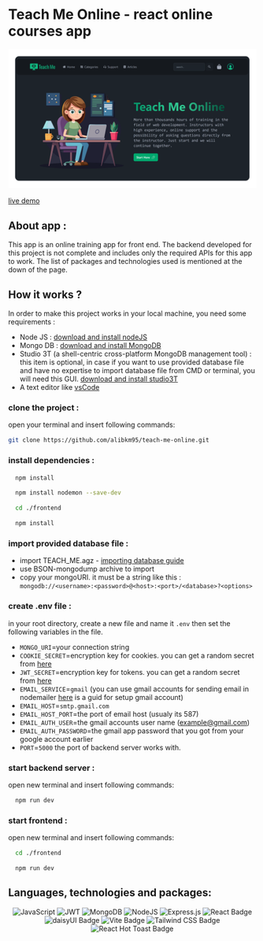 # Teach Me Online - react online courses app

![screenshot](https://raw.githubusercontent.com/alibkm95/teach-me-online/main/screenshot.png)

[live demo](https://teach-me-online.onrender.com)

## About app :
This app is an online training app for front end. The backend developed for this project is not complete and includes only the required APIs for this app to work. The list of packages and technologies used is mentioned at the down of the page.

## How it works ?
In order to make this project works in your local machine, you need some requirements :

- Node JS : [download and install nodeJS](https://nodejs.org/en)
- Mongo DB : [download and install MongoDB](https://www.mongodb.com/docs/manual/installation/)
- Studio 3T (a shell-centric cross-platform MongoDB management tool) : this item is optional, in case if you want to use provided database file and have no expertise to import database file from CMD or terminal, you will need this GUI. [download and install studio3T](https://robomongo.org/)
- A text editor like [vsCode](https://code.visualstudio.com/)

### clone the project :
open your terminal and insert following commands:
```bash
git clone https://github.com/alibkm95/teach-me-online.git
```

### install dependencies :
```bash
  npm install
```
```bash
  npm install nodemon --save-dev
```
```bash
  cd ./frontend
```
```bash
  npm install
```

### import provided database file : 
- import TEACH_ME.agz - [importing database guide](https://studio3t.com/knowledge-base/articles/mongodb-import-json-csv-bson/)
- use BSON-mongodump archive to import
- copy your mongoURI. it must be a string like this : 
`mongodb://<username>:<password>@<host>:<port>/<database>?<options>`

### create .env file :
in your root directory, create a new file and name it `.env` then set the following variables in the file.

- `MONGO_URI`=your connection string
- `COOKIE_SECRET`=encryption key for cookies. you can get a random secret from [here](https://randomkeygen.com/)
- `JWT_SECRET`=encryption key for tokens. you can get a random secret from [here](https://randomkeygen.com/)
- `EMAIL_SERVICE`=`gmail` (you can use gmail accounts for sending email in nodemailer [here](https://medium.com/@y.mehnati_49486/how-to-send-an-email-from-your-gmail-account-with-nodemailer-837bf09a7628) is a guid for setup gmail account)
- `EMAIL_HOST`=`smtp.gmail.com`
- `EMAIL_HOST_PORT`=the port of email host (usualy its 587)
- `EMAIL_AUTH_USER`=the gmail accounts user name (example@gmail.com)
- `EMAIL_AUTH_PASSWORD`=the gmail app password that you got from your google account earlier
- `PORT`=`5000` the port of backend server works with.

### start backend server :
open new terminal and insert following commands:
```bash
  npm run dev
```

### start frontend :
open new terminal and insert following commands:
```bash
  cd ./frontend
```
```bash
  npm run dev
```

## Languages, technologies and packages:
<p align="center">
<img src="https://img.shields.io/badge/javascript-%23323330.svg?style=for-the-badge&logo=javascript&logoColor=%23F7DF1E" alt="JavaScript" />
<img src="https://img.shields.io/badge/JWT-black?style=for-the-badge&logo=JSON%20web%20tokens" alt="JWT" />
<img src="https://img.shields.io/badge/MongoDB-%234ea94b.svg?style=for-the-badge&logo=mongodb&logoColor=white" alt="MongoDB" />
<img src="https://img.shields.io/badge/node.js-6DA55F?style=for-the-badge&logo=node.js&logoColor=white" alt="NodeJS" />
<img src="https://img.shields.io/badge/express.js-%23404d59.svg?style=for-the-badge&logo=express&logoColor=%2361DAFB" alt="Express.js" />
<img src="https://img.shields.io/badge/react-%2320232a.svg?style=for-the-badge&logo=react&logoColor=%2361DAFB" alt="React Badge" />
<img src="https://img.shields.io/badge/daisyUI-%23345.svg?style=for-the-badge&logo=daisyui&logoColor=%23FFFFFF" alt="daisyUI Badge" />
<img src="https://img.shields.io/badge/vite-%23646.svg?style=for-the-badge&logo=vite&logoColor=%23FFFFFF" alt="Vite Badge" />
<img src="https://img.shields.io/badge/Tailwind%20CSS-%2338B2AC.svg?style=for-the-badge&logo=tailwind-css&logoColor=%23FFFFFF" alt="Tailwind CSS Badge" />
<img src="https://img.shields.io/badge/React%20Hot%20Toast-%23FFC107.svg?style=for-the-badge&logo=reacthottoast&logoColor=%23FFFFFF" alt="React Hot Toast Badge" />
</p>